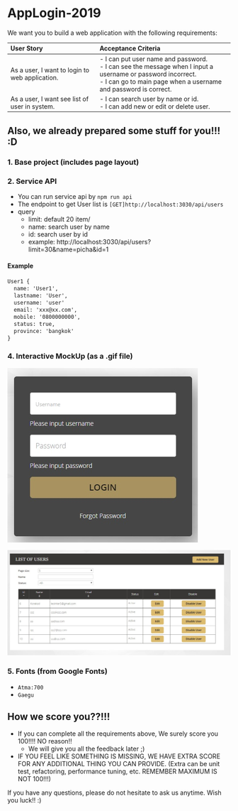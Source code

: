 # AppLogin-2019

We want you to build a web application with the following requirements:

| User Story | Acceptance Criteria |
|:---|:---|
|As a user, I want to login to web application.|- I can put user name and password.<br>- I can see the message when I input a username or password incorrect.<br>- I can go to main page when a username and password is correct.|
|As a user, I want see list of user in system.|- I can search user by name or id.<br>- I can add new or edit or delete user.|

## Also, we already prepared some stuff for you!!! :D

### 1. Base project (includes page layout)

### 2. Service API
  - You can run service api by `npm run api`
  - The endpoint to get User list is `[GET]http://localhost:3030/api/users`
  - query
    - limit: default 20 item/
    - name: search user by name
    - id: search user by id
    - example: http://localhost:3030/api/users?limit=30&name=picha&id=1
      
  #### Example
    User1 {
      name: 'User1',
      lastname: 'User',
      username: 'user'
      email: 'xxx@xx.com',
      mobile: '0800000000',
      status: true,
      province: 'bangkok'
    }
  
### 4. Interactive MockUp (as a .gif file)

![AppLogin MockUp](screenshot/login.jpg)

![AppLogin MockUp](screenshot/listuser.jpg)

### 5. Fonts (from Google Fonts)
  - `Atma:700`
  - `Gaegu`

## How we score you??!!!
  - If you can complete all the requirements above, We surely score you 100!!!! NO reason!!
    - We will give you all the feedback later ;)
  - IF YOU FEEL LIKE SOMETHING IS MISSING, WE HAVE EXTRA SCORE FOR ANY ADDITIONAL THING YOU CAN PROVIDE. (Extra can be unit test, refactoring, performance tuning, etc. REMEMBER MAXIMUM IS NOT 100!!!)

If you have any questions, please do not hesitate to ask us anytime.
Wish you luck!! :)
